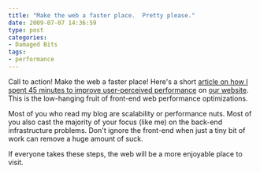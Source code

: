 ```yaml
---
title: "Make the web a faster place.  Pretty please."
date: 2009-07-07 14:36:59
type: post
categories:
- Damaged Bits
tags:
- performance
---
```


<p>Call to action!  Make the web a faster place!  Here's a short <a href="https://omniti.com/seeds/yslow-to-yfast-in-45-minutes">article on how I spent 45 minutes to improve user-perceived performance</a> on <a href="https://omniti.com/">our website</a>.  This is the low-hanging fruit of front-end web performance optimizations.</p>  <p>Most of you who read my blog are scalability or performance nuts.  Most of you also cast the majority of your focus (like me) on the back-end infrastructure problems.  Don't ignore the front-end when just a tiny bit of work can remove a huge amount of suck.</p>  <p>If everyone takes these steps, the web will be a more enjoyable place to visit.</p>
